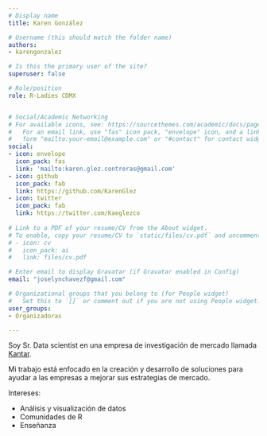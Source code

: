 ```yaml
---
# Display name
title: Karen González

# Username (this should match the folder name)
authors:
- karengonzalez

# Is this the primary user of the site?
superuser: false

# Role/position
role: R-Ladies CDMX


# Social/Academic Networking
# For available icons, see: https://sourcethemes.com/academic/docs/page-builder/#icons
#   For an email link, use "fas" icon pack, "envelope" icon, and a link in the
#   form "mailto:your-email@example.com" or "#contact" for contact widget.
social:
- icon: envelope
  icon_pack: fas
  link: 'mailto:karen.glez.contreras@gmail.com'
- icon: github
  icon_pack: fab
  link: https://github.com/KarenGlez
- icon: twitter
  icon_pack: fab
  link: https://twitter.com/Kaeglezco
  
# Link to a PDF of your resume/CV from the About widget.
# To enable, copy your resume/CV to `static/files/cv.pdf` and uncomment the lines below.
# - icon: cv
#   icon_pack: ai
#   link: files/cv.pdf

# Enter email to display Gravatar (if Gravatar enabled in Config)
email: "joselynchavezf@gmail.com"

# Organizational groups that you belong to (for People widget)
#   Set this to `[]` or comment out if you are not using People widget.
user_groups:
- Organizadoras

---
```


Soy Sr. Data scientist en una empresa de investigación de mercado llamada [Kantar](https://www.kantarworldpanel.com/mx/Sobre-Nosotros-). 

Mi trabajo está enfocado en la creación y desarrollo de soluciones para ayudar a las empresas a mejorar sus estrategias de mercado.

Intereses:
- Análisis y visualización de datos
- Comunidades de R
- Enseñanza
